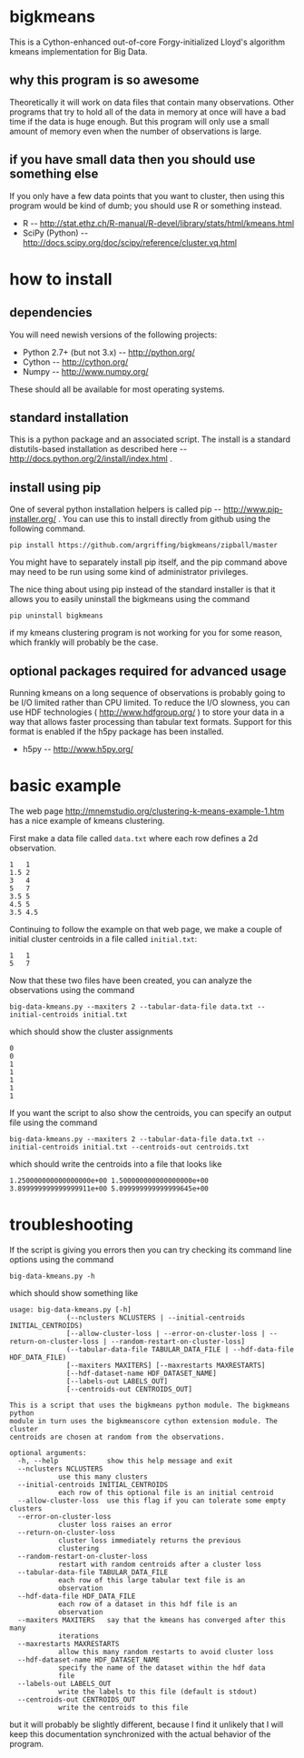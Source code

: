 bigkmeans
=========

This is a Cython-enhanced out-of-core Forgy-initialized
Lloyd's algorithm kmeans implementation for Big Data.


why this program is so awesome
------------------------------

Theoretically it will work on data files
that contain many observations.
Other programs that try to hold all of the data in memory at once
will have a bad time if the data is huge enough.
But this program will only use a small amount of memory
even when the number of observations is large.


if you have small data then you should use something else
---------------------------------------------------------

If you only have a few data points that you want to cluster,
then using this program would be kind of dumb;
you should use R or something instead.

 * R -- http://stat.ethz.ch/R-manual/R-devel/library/stats/html/kmeans.html
 * SciPy (Python) -- http://docs.scipy.org/doc/scipy/reference/cluster.vq.html


how to install
==============

dependencies
------------

You will need newish versions of the following projects:

 * Python 2.7+ (but not 3.x) -- http://python.org/
 * Cython -- http://cython.org/
 * Numpy -- http://www.numpy.org/

These should all be available for most operating systems.

standard installation
---------------------

This is a python package and an associated script.
The install is a standard distutils-based installation
as described here -- http://docs.python.org/2/install/index.html .

install using pip
-----------------

One of several python installation helpers is called
pip -- http://www.pip-installer.org/ .
You can use this to install directly from github
using the following command.

`pip install https://github.com/argriffing/bigkmeans/zipball/master`

You might have to separately install pip itself,
and the pip command above may need to be
run using some kind of administrator privileges.

The nice thing about using pip instead of the standard installer
is that it allows you to easily uninstall the bigkmeans using the command

`pip uninstall bigkmeans`

if my kmeans clustering program is not working for you for some reason,
which frankly will probably be the case.


optional packages required for advanced usage
------------------------------------

Running kmeans on a long sequence of observations
is probably going to be I/O limited rather than CPU limited.
To reduce the I/O slowness,
you can use HDF technologies
( http://www.hdfgroup.org/ )
to store your data in a way that allows faster processing
than tabular text formats.
Support for this format is enabled if the h5py
package has been installed.

 * h5py -- http://www.h5py.org/


basic example
=============

The web page
http://mnemstudio.org/clustering-k-means-example-1.htm
has a nice example of kmeans clustering.

First make a data file called `data.txt`
where each row defines a 2d observation.
    
	1	1
	1.5	2
	3	4
	5	7
	3.5	5
	4.5	5
	3.5	4.5

Continuing to follow the example on that web page,
we make a couple of initial cluster centroids
in a file called `initial.txt`:

	1	1
	5	7

Now that these two files have been created,
you can analyze the observations using the command

`big-data-kmeans.py --maxiters 2
	--tabular-data-file data.txt --initial-centroids initial.txt`

which should show the cluster assignments

	0
	0
	1
	1
	1
	1
	1

If you want the script to also show the centroids,
you can specify an output file using the command

`big-data-kmeans.py --maxiters 2
	--tabular-data-file data.txt
	--initial-centroids initial.txt
	--centroids-out centroids.txt`

which should write the centroids into a file that looks like

	1.250000000000000000e+00 1.500000000000000000e+00
	3.899999999999999911e+00 5.099999999999999645e+00


troubleshooting
===============

If the script is giving you errors then you can try checking
its command line options using the command

`big-data-kmeans.py -h`

which should show something like
	
	usage: big-data-kmeans.py [-h]
				  (--nclusters NCLUSTERS | --initial-centroids INITIAL_CENTROIDS)
				  [--allow-cluster-loss | --error-on-cluster-loss | --return-on-cluster-loss | --random-restart-on-cluster-loss]
				  (--tabular-data-file TABULAR_DATA_FILE | --hdf-data-file HDF_DATA_FILE)
				  [--maxiters MAXITERS] [--maxrestarts MAXRESTARTS]
				  [--hdf-dataset-name HDF_DATASET_NAME]
				  [--labels-out LABELS_OUT]
				  [--centroids-out CENTROIDS_OUT]

	This is a script that uses the bigkmeans python module. The bigkmeans python
	module in turn uses the bigkmeanscore cython extension module. The cluster
	centroids are chosen at random from the observations.

	optional arguments:
	  -h, --help            show this help message and exit
	  --nclusters NCLUSTERS
				use this many clusters
	  --initial-centroids INITIAL_CENTROIDS
				each row of this optional file is an initial centroid
	  --allow-cluster-loss  use this flag if you can tolerate some empty clusters
	  --error-on-cluster-loss
				cluster loss raises an error
	  --return-on-cluster-loss
				cluster loss immediately returns the previous
				clustering
	  --random-restart-on-cluster-loss
				restart with random centroids after a cluster loss
	  --tabular-data-file TABULAR_DATA_FILE
				each row of this large tabular text file is an
				observation
	  --hdf-data-file HDF_DATA_FILE
				each row of a dataset in this hdf file is an
				observation
	  --maxiters MAXITERS   say that the kmeans has converged after this many
				iterations
	  --maxrestarts MAXRESTARTS
				allow this many random restarts to avoid cluster loss
	  --hdf-dataset-name HDF_DATASET_NAME
				specify the name of the dataset within the hdf data
				file
	  --labels-out LABELS_OUT
				write the labels to this file (default is stdout)
	  --centroids-out CENTROIDS_OUT
				write the centroids to this file

but it will probably be slightly different,
because I find it unlikely that I will keep this documentation
synchronized with the actual behavior of the program.

